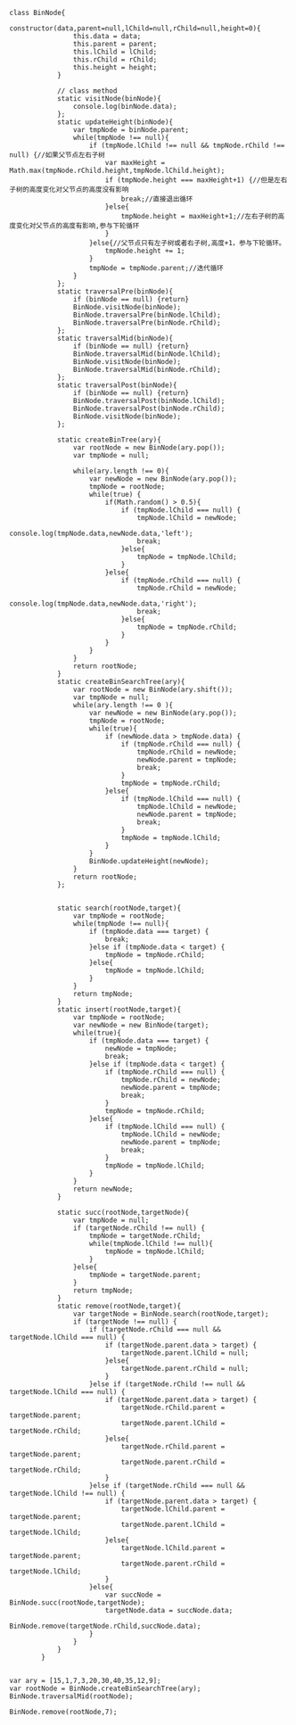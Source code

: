 	class BinNode{
				constructor(data,parent=null,lChild=null,rChild=null,height=0){
					this.data = data;
					this.parent = parent;
					this.lChild = lChild;
					this.rChild = rChild;
					this.height = height;
				}

				// class method
				static visitNode(binNode){
					console.log(binNode.data);
				};
				static updateHeight(binNode){
					var tmpNode = binNode.parent;
					while(tmpNode !== null){
						if (tmpNode.lChild !== null && tmpNode.rChild !== null) {//如果父节点左右子树
							var maxHeight = Math.max(tmpNode.rChild.height,tmpNode.lChild.height);
							if (tmpNode.height === maxHeight+1) {//但是左右子树的高度变化对父节点的高度没有影响
								break;//直接退出循环
							}else{
								tmpNode.height = maxHeight+1;//左右子树的高度变化对父节点的高度有影响,参与下轮循环
							}
						}else{//父节点只有左子树或者右子树,高度+1，参与下轮循环。
							tmpNode.height += 1;
						}
						tmpNode = tmpNode.parent;//迭代循环
					}
				};
				static traversalPre(binNode){
					if (binNode == null) {return}
					BinNode.visitNode(binNode);
					BinNode.traversalPre(binNode.lChild);
					BinNode.traversalPre(binNode.rChild);
				};
				static traversalMid(binNode){
					if (binNode == null) {return}
					BinNode.traversalMid(binNode.lChild);
					BinNode.visitNode(binNode);
					BinNode.traversalMid(binNode.rChild);
				};
				static traversalPost(binNode){
					if (binNode == null) {return}
					BinNode.traversalPost(binNode.lChild);
					BinNode.traversalPost(binNode.rChild);
					BinNode.visitNode(binNode);
				};

				static createBinTree(ary){
					var rootNode = new BinNode(ary.pop());
					var tmpNode = null;

					while(ary.length !== 0){
						var newNode = new BinNode(ary.pop());
						tmpNode = rootNode;
						while(true) {
							if(Math.random() > 0.5){
								if (tmpNode.lChild === null) {
									tmpNode.lChild = newNode;
									console.log(tmpNode.data,newNode.data,'left');
									break;
								}else{
									tmpNode = tmpNode.lChild;
								}
							}else{
								if (tmpNode.rChild === null) {
									tmpNode.rChild = newNode;
									console.log(tmpNode.data,newNode.data,'right');
									break;
								}else{
									tmpNode = tmpNode.rChild;
								}
							}
						}
					}
					return rootNode;
				}
				static createBinSearchTree(ary){
					var rootNode = new BinNode(ary.shift());
					var tmpNode = null;
					while(ary.length !== 0 ){
						var newNode = new BinNode(ary.pop());
						tmpNode = rootNode;
						while(true){
							if (newNode.data > tmpNode.data) {
								if (tmpNode.rChild === null) {
									tmpNode.rChild = newNode;
									newNode.parent = tmpNode;
									break;
								}
								tmpNode = tmpNode.rChild;
							}else{
								if (tmpNode.lChild === null) {
									tmpNode.lChild = newNode;
									newNode.parent = tmpNode;
									break;
								}
								tmpNode = tmpNode.lChild;
							}
						}
						BinNode.updateHeight(newNode);
					}
					return rootNode;
				};


				static search(rootNode,target){
					var tmpNode = rootNode;
					while(tmpNode !== null){
						if (tmpNode.data === target) {
							break;
						}else if (tmpNode.data < target) {
							tmpNode = tmpNode.rChild;
						}else{
							tmpNode = tmpNode.lChild;
						}
					}
					return tmpNode;
				}
				static insert(rootNode,target){
					var tmpNode = rootNode;
					var newNode = new BinNode(target);
					while(true){
						if (tmpNode.data === target) {
							newNode = tmpNode;
							break;
						}else if (tmpNode.data < target) {
							if (tmpNode.rChild === null) {
								tmpNode.rChild = newNode;
								newNode.parent = tmpNode;
								break;
							}
							tmpNode = tmpNode.rChild;
						}else{
							if (tmpNode.lChild === null) {
								tmpNode.lChild = newNode;
								newNode.parent = tmpNode;
								break;
							}
							tmpNode = tmpNode.lChild;
						}
					}
					return newNode;
				}

				static succ(rootNode,targetNode){
					var tmpNode = null;
					if (targetNode.rChild !== null) {
						tmpNode = targetNode.rChild;
						while(tmpNode.lChild !== null){
							tmpNode = tmpNode.lChild;
						}
					}else{
						tmpNode = targetNode.parent;
					}
					return tmpNode;
				}
				static remove(rootNode,target){
					var targetNode = BinNode.search(rootNode,target);
					if (targetNode !== null) {
						if (targetNode.rChild === null && targetNode.lChild === null) {
							if (targetNode.parent.data > target) {
								targetNode.parent.lChild = null;
							}else{
								targetNode.parent.rChild = null;
							}
						}else if (targetNode.rChild !== null && targetNode.lChild === null) {
							if (targetNode.parent.data > target) {
								targetNode.rChild.parent = targetNode.parent;
								targetNode.parent.lChild = targetNode.rChild;
							}else{
								targetNode.rChild.parent = targetNode.parent;
								targetNode.parent.rChild = targetNode.rChild;
							}
						}else if (targetNode.rChild === null && targetNode.lChild !== null) {
							if (targetNode.parent.data > target) {
								targetNode.lChild.parent = targetNode.parent;
								targetNode.parent.lChild = targetNode.lChild;
							}else{
								targetNode.lChild.parent = targetNode.parent;
								targetNode.parent.rChild = targetNode.lChild;
							}
						}else{
							var succNode = BinNode.succ(rootNode,targetNode);
							targetNode.data = succNode.data;
							BinNode.remove(targetNode.rChild,succNode.data);
						}
					}
				}						
			}

			
	var ary = [15,1,7,3,20,30,40,35,12,9];
	var rootNode = BinNode.createBinSearchTree(ary);
	BinNode.traversalMid(rootNode);

	BinNode.remove(rootNode,7);